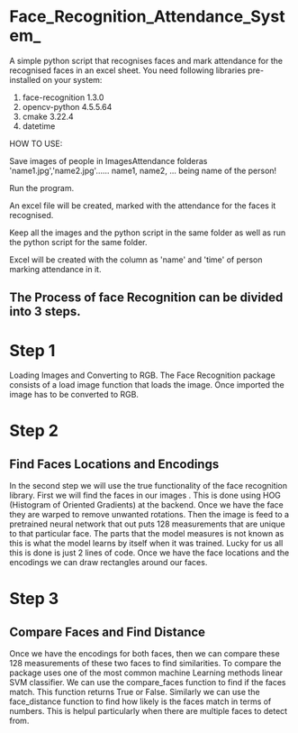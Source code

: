 # Face_Recognition_Attendance_System_

A simple python script that recognises faces and mark attendance for the recognised faces in an excel sheet. You need following libraries pre-installed on your system: 
1. face-recognition 1.3.0 
2. opencv-python 4.5.5.64 
3. cmake 3.22.4 
4. datetime

HOW TO USE:

Save images of people in ImagesAttendance folderas 'name1.jpg','name2.jpg'...... name1, name2, ... being name of the person!

Run the program.

An excel file will be created, marked with the attendance for the faces it recognised.

Keep all the images and the python script in the same folder as well as run the python script for the same folder.

Excel will be created with the column as 'name' and 'time' of person marking attendance in  it.


## The Process of face Recognition can be divided into 3 steps.

# Step 1
Loading Images and Converting to RGB.
The Face Recognition package consists of a load image function that loads the image. Once imported the image has to be converted to RGB.
# Step 2
## Find Faces Locations and Encodings
In the second step we will use the true functionality of the face recognition library. First we will find the faces in our images . This is done using HOG (Histogram of Oriented Gradients) at the backend. Once we have the face they are warped to remove unwanted rotations. Then the image is feed to a pretrained neural network that out puts 128 measurements that are unique to that particular face. The parts that the model measures is not known as this is what the model learns by itself when it was trained. Lucky for us all this is done is just 2 lines of code. Once we have the face locations and the encodings we can draw rectangles around our faces.

# Step 3
## Compare Faces and Find Distance
Once we have the encodings for both faces, then we can compare these 128 measurements of these two faces to find similarities. To compare the package uses one of the most common machine Learning methods linear SVM classifier. We can use the compare_faces function to find if the faces match. This function returns True or False. Similarly we can use the face_distance function to find how likely is the faces match in terms of numbers. This is helpul particularly when there are multiple faces to detect from.

